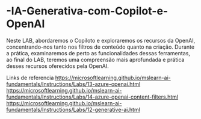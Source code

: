 # -IA-Generativa-com-Copilot-e-OpenAI
Neste LAB, abordaremos o Copiloto e exploraremos os recursos da OpenAI, concentrando-nos tanto nos filtros de conteúdo quanto na criação. Durante a prática, examinaremos de perto as funcionalidades dessas ferramentas, ao final do LAB, teremos uma compreensão mais aprofundada e prática desses recursos oferecidos pela OpenAI.

Links de referencia 
https://microsoftlearning.github.io/mslearn-ai-fundamentals/Instructions/Labs/13-azure-openai.html
https://microsoftlearning.github.io/mslearn-ai-fundamentals/Instructions/Labs/14-azure-openai-content-filters.html
https://microsoftlearning.github.io/mslearn-ai-fundamentals/Instructions/Labs/12-generative-ai.html
